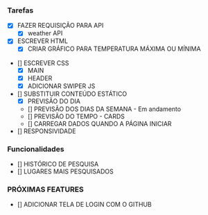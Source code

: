 ### Tarefas
- [x]  FAZER REQUISIÇÃO PARA API
    - [x] weather API
- [x] ESCREVER HTML
    - [x] CRIAR GRÁFICO PARA TEMPERATURA MÁXIMA OU MÍNIMA
- [] ESCREVER CSS
    - [x] MAIN
    - [x] HEADER
    - [x] ADICIONAR SWIPER JS
- [] SUBSTITUIR CONTEÚDO ESTÁTICO
    - [x] PREVISÃO DO DIA
    - [] PREVISÃO DOS DIAS DA SEMANA - Em andamento
    - [] PREVISÃO DO TEMPO - CARDS  
    - [] CARREGAR DADOS QUANDO A PÁGINA INICIAR
- [] RESPONSIVIDADE
### Funcionalidades
- [] HISTÓRICO DE PESQUISA
- [] LUGARES MAIS PESQUISADOS

### PRÓXIMAS FEATURES
- [] ADICIONAR TELA DE LOGIN COM O GITHUB